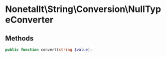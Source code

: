 # Nonetallt\String\Conversion\NullTypeConverter



## Methods

```php
public function convert(string $value);
```
